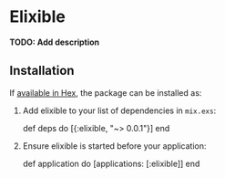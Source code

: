 # Elixible

**TODO: Add description**

## Installation

If [available in Hex](https://hex.pm/docs/publish), the package can be installed as:

  1. Add elixible to your list of dependencies in `mix.exs`:

        def deps do
          [{:elixible, "~> 0.0.1"}]
        end

  2. Ensure elixible is started before your application:

        def application do
          [applications: [:elixible]]
        end

